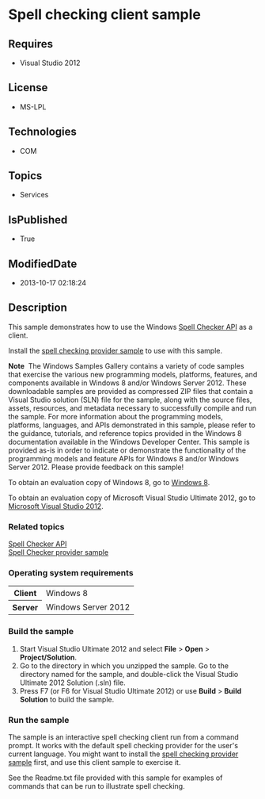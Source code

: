 # Spell checking client sample
## Requires
* Visual Studio 2012
## License
* MS-LPL
## Technologies
* COM
## Topics
* Services
## IsPublished
* True
## ModifiedDate
* 2013-10-17 02:18:24
## Description

<div id="mainSection">
<p>This sample demonstrates how to use the Windows <a href="http://msdn.microsoft.com/en-us/library/windows/desktop/hh869852">
Spell Checker API</a> as a client. </p>
<p>Install the <a href="http://go.microsoft.com/fwlink/p/?linkid=242819">spell checking provider sample</a> to use with this sample.</p>
<p class="note"><b>Note</b>&nbsp;&nbsp;The Windows Samples Gallery contains a variety of code samples that exercise the various new programming models, platforms, features, and components available in Windows&nbsp;8 and/or Windows Server&nbsp;2012. These downloadable samples
 are provided as compressed ZIP files that contain a Visual Studio solution (SLN) file for the sample, along with the source files, assets, resources, and metadata necessary to successfully compile and run the sample. For more information about the programming
 models, platforms, languages, and APIs demonstrated in this sample, please refer to the guidance, tutorials, and reference topics provided in the Windows&nbsp;8 documentation available in the Windows Developer Center. This sample is provided as-is in order to indicate
 or demonstrate the functionality of the programming models and feature APIs for Windows&nbsp;8 and/or Windows Server&nbsp;2012. Please provide feedback on this sample!</p>
<p>To obtain an evaluation copy of Windows&nbsp;8, go to <a href="http://go.microsoft.com/fwlink/p/?linkid=241655">
Windows&nbsp;8</a>.</p>
<p>To obtain an evaluation copy of Microsoft Visual Studio Ultimate&nbsp;2012, go to <a href="http://go.microsoft.com/fwlink/p/?linkid=241656">
Microsoft Visual Studio&nbsp;2012</a>.</p>
<h3><a id="related_topics"></a>Related topics</h3>
<dl><dt><a href="http://msdn.microsoft.com/en-us/library/windows/desktop/hh869852">Spell Checker API</a>
</dt><dt><a href="http://go.microsoft.com/fwlink/p/?linkid=242819">Spell Checker provider sample</a>
</dt></dl>
<h3>Operating system requirements</h3>
<table>
<tbody>
<tr>
<th>Client</th>
<td><dt>Windows&nbsp;8 </dt></td>
</tr>
<tr>
<th>Server</th>
<td><dt>Windows Server&nbsp;2012 </dt></td>
</tr>
</tbody>
</table>
<h3>Build the sample</h3>
<p></p>
<ol>
<li>Start Visual Studio Ultimate&nbsp;2012 and select <b>File</b> &gt; <b>Open</b> &gt;
<b>Project/Solution</b>. </li><li>Go to the directory in which you unzipped the sample. Go to the directory named for the sample, and double-click the Visual Studio Ultimate&nbsp;2012 Solution (.sln) file.
</li><li>Press F7 (or F6 for Visual Studio Ultimate&nbsp;2012) or use <b>Build</b> &gt; <b>
Build Solution</b> to build the sample. </li></ol>
<p></p>
<h3>Run the sample</h3>
<p>The sample is an interactive spell checking client run from a command prompt. It works with the default spell checking provider for the user's current language. You might want to install the
<a href="http://go.microsoft.com/fwlink/p/?linkid=242819">spell checking provider sample</a> first, and use this client sample to exercise it.</p>
<p>See the Readme.txt file provided with this sample for examples of commands that can be run to illustrate spell checking.</p>
</div>
